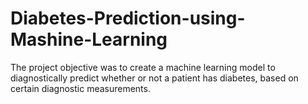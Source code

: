 # Diabetes-Prediction-using-Mashine-Learning
The project objective was to create a machine learning model to diagnostically predict whether or not a patient has diabetes, based on certain diagnostic measurements.
